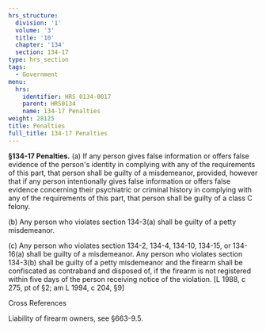 ```yaml
---
hrs_structure:
  division: '1'
  volume: '3'
  title: '10'
  chapter: '134'
  section: 134-17
type: hrs_section
tags:
  - Government
menu:
  hrs:
    identifier: HRS_0134-0017
    parent: HRS0134
    name: 134-17 Penalties
weight: 28125
title: Penalties
full_title: 134-17 Penalties
---
```

**§134-17 Penalties.** (a) If any person gives false information or offers false evidence of the person's identity in complying with any of the requirements of this part, that person shall be guilty of a misdemeanor, provided, however that if any person intentionally gives false information or offers false evidence concerning their psychiatric or criminal history in complying with any of the requirements of this part, that person shall be guilty of a class C felony.

(b) Any person who violates section 134-3(a) shall be guilty of a petty misdemeanor.

(c) Any person who violates section 134-2, 134-4, 134-10, 134-15, or 134-16(a) shall be guilty of a misdemeanor. Any person who violates section 134-3(b) shall be guilty of a petty misdemeanor and the firearm shall be confiscated as contraband and disposed of, if the firearm is not registered within five days of the person receiving notice of the violation. [L 1988, c 275, pt of §2; am L 1994, c 204, §9]

Cross References

Liability of firearm owners, see §663-9.5.